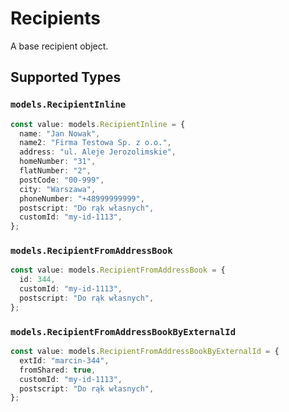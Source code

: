 # Recipients

A base recipient object.


## Supported Types

### `models.RecipientInline`

```typescript
const value: models.RecipientInline = {
  name: "Jan Nowak",
  name2: "Firma Testowa Sp. z o.o.",
  address: "ul. Aleje Jerozolimskie",
  homeNumber: "31",
  flatNumber: "2",
  postCode: "00-999",
  city: "Warszawa",
  phoneNumber: "+48999999999",
  postscript: "Do rąk własnych",
  customId: "my-id-1113",
};
```

### `models.RecipientFromAddressBook`

```typescript
const value: models.RecipientFromAddressBook = {
  id: 344,
  customId: "my-id-1113",
  postscript: "Do rąk własnych",
};
```

### `models.RecipientFromAddressBookByExternalId`

```typescript
const value: models.RecipientFromAddressBookByExternalId = {
  extId: "marcin-344",
  fromShared: true,
  customId: "my-id-1113",
  postscript: "Do rąk własnych",
};
```


